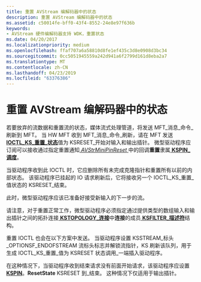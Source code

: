 ```yaml
---
title: 重置 AVStream 编解码器中的状态
description: 重置 AVStream 编解码器中的状态
ms.assetid: c50014fe-bff0-43f4-8552-24e8e97f636b
keywords:
- AVStream 硬件编解码器支持 WDK，重置状态
ms.date: 04/20/2017
ms.localizationpriority: medium
ms.openlocfilehash: ffaf707a6a58810d8fe1ef435c3d8e0908d3bc34
ms.sourcegitcommit: 0cc5051945559a242d941a6f2799d161d8eba2a7
ms.translationtype: MT
ms.contentlocale: zh-CN
ms.lasthandoff: 04/23/2019
ms.locfileid: "63376386"
---
```

# <a name="resetting-state-in-avstream-codecs"></a>重置 AVStream 编解码器中的状态


若要放弃的流数据和重置流的状态，媒体流式处理管道，将发送 MFT\_消息\_命令\_刷新到 MFT。 当 HW MFT 收到 MFT\_消息\_命令\_刷新，请在 MFT 发送[ **IOCTL\_KS\_重置\_状态**](https://msdn.microsoft.com/library/windows/hardware/ff560832)值为 KSRESET\_开始对输入和输出插针。 微型驱动程序应订阅可以接收通过指定重置通知[ *AVStrMiniPinReset* ](https://msdn.microsoft.com/library/windows/hardware/ff556354)中的回调**重置**隶属[ **KSPIN\_调度**](https://msdn.microsoft.com/library/windows/hardware/ff563535)。

当驱动程序收到此 IOCTL 时，它应删除所有未完成克隆指针和重置所有以前的内部状态。 该驱动程序已挂起的 IO 请求刷新后，它将接收另一个 IOCTL\_KS\_重置\_值状态的 KSRESET\_结束。

此时，微型驱动程序应该已准备好接受新输入的下一步的流。

请注意，对于重置正常工作，微型驱动程序必须指定通过提供类型的数组输入和输出插针之间的拓扑连接[ **KSTOPOLOGY\_连接**](https://msdn.microsoft.com/library/windows/hardware/ff567148)中**连接**的成员[ **KSFILTER\_描述符**](https://msdn.microsoft.com/library/windows/hardware/ff562553)结构。

重置 IOCTL 也会在以下方案中发送。 当驱动程序设置 KSSTREAM\_标头\_OPTIONSF\_ENDOFSTREAM 流标头标志并解锁流指针，KS 刷新该队列，用于生成 IOCTL\_KS\_重置\_值为 KSRESET 状态调用\_一端插入驱动程序。

在这种情况下，当驱动程序收到结束请求没有前面开始请求，该驱动程序应设置[ **KSPIN**](https://msdn.microsoft.com/library/windows/hardware/ff563483)。**ResetState** KSRESET 到\_结束。 这种情况下仅适用于输出插针。

 

 




